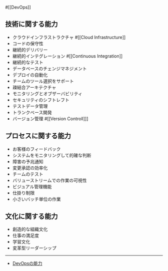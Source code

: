#[[DevOps]]

## 技術に関する能力

- クラウドインフラストラクチャ #[[Cloud Infrastructure]]
- コードの保守性
- 継続的デリバリー
- 継続的インテグレーション #[[Continuous Integration]]
- 継続的なテスト
- データベースのチェンジマネジメント
- デプロイの自動化
- チームのツール選択をサポート
- 疎結合アーキテクチャ
- モニタリングとオブザーバビリティ
- セキュリティのシフトレフト
- テストデータ管理
- トランクベース開発
- バージョン管理 #[[Version Controll]]]

## プロセスに関する能力
- お客様のフィードバック
- システムをモニタリングして的確な判断
- 障害の予兆通知
- 変更承認の効率化
- チームのテスト
- バリューストリームでの作業の可視性
- ビジュアル管理機能
- 仕掛り制限
- 小さいバッチ単位の作業　

## 文化に関する能力
- 創造的な組織文化
- 仕事の満足度
- 学習文化
- 変革型リーダーシップ

---
- [DevOpsの能力](https://cloud.google.com/architecture/devops?hl=ja)